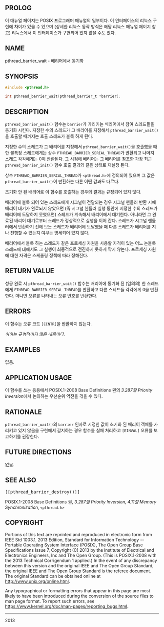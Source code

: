 ## PROLOG

이 매뉴얼 페이지는 POSIX 프로그래머 매뉴얼의 일부이다. 이 인터페이스의 리눅스 구현에 차이가 있을 수 있으며 (상세한 리눅스 동작 방식은 해당 리눅스 매뉴얼 페이지 참고) 리눅스에서 이 인터페이스가 구현되어 있지 않을 수도 있다.

## NAME

pthread_barrier_wait - 배리어에서 동기화

## SYNOPSIS

```c
#include <pthread.h>

int pthread_barrier_wait(pthread_barrier_t *barrier);
```

## DESCRIPTION

`pthread_barrier_wait()` 함수는 `barrier`가 가리키는 배리어에서 참여 스레드들을 동기화 시킨다. 지정한 수의 스레드가 그 배리어를 지정해서 `pthread_barrier_wait()`을 호출할 때까지는 호출 스레드가 블록 하게 된다.

지정한 수의 스레드가 그 배리어를 지정해서 `pthread_barrier_wait()`을 호출했을 때 한 불특정 스레드에게는 상수 `PTHREAD_BARRIER_SERIAL_THREAD`가 반환되고 나머지 스레드 각각에게는 0이 반환된다. 그 시점에 배리어는 그 배리어를 참조한 가장 최근 `pthread_barrier_init()` 함수 호출 결과와 같은 상태로 재설정 된다.

상수 `PTHREAD_BARRIER_SERIAL_THREAD`가 `<pthread.h>`에 정의되어 있으며 그 값은 `pthread_barrier_wait()`이 반환하는 다른 어떤 값과도 다르다.

초기화 안 된 배리어로 이 함수를 호출하는 경우의 결과는 규정되어 있지 않다.

배리어에 블록 되어 있는 스레드에게 시그널이 전달되는 경우 시그널 핸들러 반환 시에 배리어 대기가 완료되지 않았으면 (즉 시그널 핸들러 실행 동안에 지정한 수의 스레드가 배리어에 도달하지 못했으면) 스레드가 계속해서 배리어에서 대기한다. 아니라면 그 완료된 배리어 대기로부터 스레드가 정상적으로 실행을 이어 간다. 스레드가 시그널 핸들러에서 반환하기 전에 모든 스레드가 배리어에 도달했을 때 다른 스레드가 배리어를 지나 진행할 수 있는지 여부는 명세되어 있지 않다.

배리어에서 블록 하는 스레드가 같은 프로세싱 자원을 사용할 자격이 있는 어느 논블록 스레드에 대해서도 그 실행이 최종적으로 전진하지 못하게 막지 않는다. 프로세싱 자원에 대한 자격은 스케줄링 정책에 따라 정해진다.

## RETURN VALUE

성공 완료 시 `pthread_barrier_wait()` 함수는 배리어에 동기화 된 (임의의) 한 스레드에게 `PTHREAD_BARRIER_SERIAL_THREAD`를 반환하고 다른 스레드들 각각에게 0을 반환한다. 아니면 오류를 나타내는 오류 번호를 반환한다.

## ERRORS

이 함수는 오류 코드 `[EINTR]`을 반환하지 않는다.

*이하는 규범적이지 않은 내용이다.*

## EXAMPLES

없음.

## APPLICATION USAGE

이 함수를 쓰는 응용에서 POSIX.1-2008 Base Definitions 권의 *3.287절 Priority Inversion*에서 논의하는 우선순위 역전을 겪을 수 있다.

## RATIONALE

`pthread_barrier_wait()`의 `barrier` 인자로 지정한 값이 초기화 된 배리어 객체를 가리키고 있지 않음을 구현에서 감지하는 경우 함수를 실패 처리하고 `[EINVAL]` 오류를 보고하기를 권장한다.

## FUTURE DIRECTIONS

없음.

## SEE ALSO

<tt>[[pthread_barrier_destroy()]]</tt>

POSIX.1-2008 Base Definitions 권, *3.287절 Priority Inversion*, *4.11절 Memory Synchronization*, `<pthread.h>`

## COPYRIGHT

Portions of this text are reprinted and reproduced in electronic form from IEEE Std 1003.1, 2013 Edition, Standard for Information Technology -- Portable Operating System Interface (POSIX), The Open Group Base Specifications Issue 7, Copyright (C) 2013 by the Institute of Electrical and Electronics Engineers, Inc and The Open Group. (This is POSIX.1-2008 with the 2013 Technical Corrigendum 1 applied.) In the event of any discrepancy between this version and the original IEEE and The Open Group Standard, the original IEEE and The Open Group Standard is the referee document. The original Standard can be obtained online at <http://www.unix.org/online.html>.

Any typographical or formatting errors that appear in this page are most likely to have been introduced during the conversion of the source files to man page format. To report such errors, see <https://www.kernel.org/doc/man-pages/reporting_bugs.html>.

----

2013
